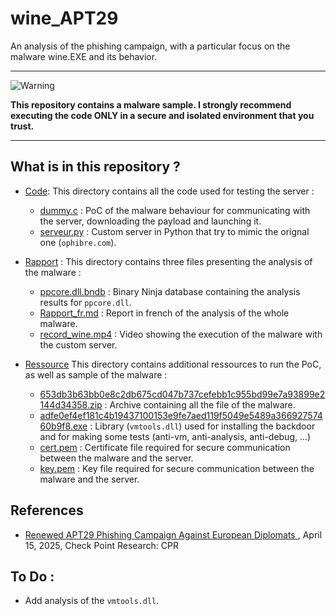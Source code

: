 # wine_APT29
An analysis of the phishing campaign, with a particular focus on the malware wine.EXE and its behavior.

---

![Warning](https://img.shields.io/badge/Warning-Malware%20Sample-red)

**This repository contains a malware sample. I strongly recommend executing the code ONLY in a secure and isolated environment that you trust.**

---

## What is in this repository ?

- [Code](Code/): This directory contains all the code used for testing the server :
    - [dummy.c](Code/dummy.c) : PoC of the malware behaviour for communicating with the server, downloading the payload and launching it.
    - [serveur.py](Code/serveur.py) : Custom server in Python that try to mimic the orignal one (`ophibre.com`).

- [Rapport](Rapport/) : This directory contains three files presenting the analysis of the malware :
    - [ppcore.dll.bndb](Rapport/ppcore.dll.bndb) : Binary Ninja database containing the analysis results for `ppcore.dll`.
    - [Rapport_fr.md](Rapport/Rapport_fr.md) : Report in french of the analysis of the whole malware.
    - [record_wine.mp4](Rapport/record_wine.mp4) : Video showing the execution of the malware with the custom server.

- [Ressource](Ressource/) This directory contains additional ressources to run the PoC, as well as sample of the malware :
    - [653db3b63bb0e8c2db675cd047b737cefebb1c955bd99e7a93899e2144d34358.zip](Ressource/653db3b63bb0e8c2db675cd047b737cefebb1c955bd99e7a93899e2144d34358.zip) : Archive containing all the file of the malware.
    - [adfe0ef4ef181c4b19437100153e9fe7aed119f5049e5489a36692757460b9f8.exe](Ressource/adfe0ef4ef181c4b19437100153e9fe7aed119f5049e5489a36692757460b9f8.exe) : Library (`vmtools.dll`) used for installing the backdoor and for making some tests (anti-vm, anti-analysis, anti-debug, ...)
    - [cert.pem](Ressource/cert.pem) : Certificate file required for secure communication between the malware and the server.
    - [key.pem](Ressource/key.pem) : Key file required for secure communication between the malware and the server.

## References

- [Renewed APT29 Phishing Campaign Against European Diplomats
](https://research.checkpoint.com/2025/apt29-phishing-campaign/?source=post_page-----fd72fa1430b6---------------------------------------), April 15, 2025, Check Point Research: CPR


## To Do :

- Add analysis of the `vmtools.dll`.